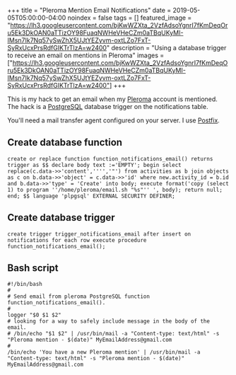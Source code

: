 +++
title =  "Pleroma Mention Email Notifications"
date = 2019-05-05T05:00:00-04:00
noindex = false
tags = []
featured_image = "https://lh3.googleusercontent.com/bjKwWZXta_2VzfAdsoYgnrI7fKmDeqOru5Ek3DkOAN0aTTizOY98FuaqNWHeVHeCZm0aTBqUKyMI-IMsn7Ik7Nq57ySwZhX5UJtYEZyvm-oxtLZo7FxT-SyRxUcxPrsRdfGIKTrTlzA=w2400"
description = "Using a database trigger to receive an email on mentions in Pleroma"
images = ["https://lh3.googleusercontent.com/bjKwWZXta_2VzfAdsoYgnrI7fKmDeqOru5Ek3DkOAN0aTTizOY98FuaqNWHeVHeCZm0aTBqUKyMI-IMsn7Ik7Nq57ySwZhX5UJtYEZyvm-oxtLZo7FxT-SyRxUcxPrsRdfGIKTrTlzA=w2400"]
+++

This is my hack to get an email when my [Pleroma](https://pleroma.social/) account is mentioned. The hack is a [PostgreSQL](https://www.postgresql.org/) database trigger on the notifications table.

You'll need a mail transfer agent configured on your server. I use [Postfix](http://www.postfix.org/).  

## Create database function

`create or replace function function_notifications_email() returns trigger as $$ declare body text :='EMPTY'; begin select replace(c.data->>'content','''','"') from activities as b join objects as c on b.data->>'object' = c.data->>'id' where new.activity_id = b.id and b.data->>'type' = 'Create' into body; execute format('copy (select 1) to program ''/home/pleroma/email.sh "%s"'' ', body); return null; end; $$ language 'plpgsql' EXTERNAL SECURITY DEFINER;`

## Create database trigger

`create trigger trigger_notifications_email after insert on notifications for each row execute procedure function_notifications_email();`

## Bash script

```
#!/bin/bash
#
# Send email from pleroma PostgreSQL function function_notifications_email().
#
logger "$0 $1 $2"
# looking for a way to safely include message in the body of the email. 
# /bin/echo "$1 $2" | /usr/bin/mail -a "Content-type: text/html" -s "Pleroma mention - $(date)" MyEmailAddress@gmail.com
#
/bin/echo 'You have a new Pleroma mention' | /usr/bin/mail -a "Content-type: text/html" -s "Pleroma mention - $(date)" MyEmailAddress@gmail.com
```
